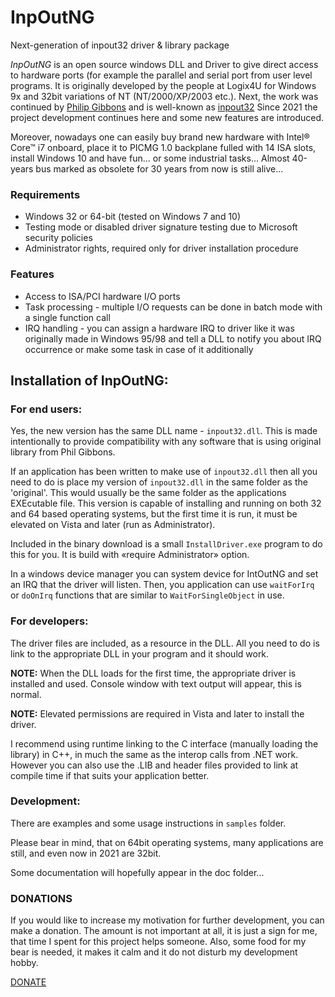 # InpOutNG
Next-generation of inpout32 driver &amp; library package

*InpOutNG* is an open source windows DLL and Driver to give direct access to hardware ports (for example the parallel and serial port from user level programs.
It is originally developed by the people at Logix4U for Windows 9x and 32bit variations of NT (NT/2000/XP/2003 etc.).
Next, the work was continued by [Philip Gibbons](https://www.highrez.co.uk/) and is well-known as [inpout32](https://www.highrez.co.uk/downloads/inpout32/default.htm)
Since 2021 the project development continues here and some new features are introduced.

Moreover, nowadays one can easily buy brand new hardware with Intel® Core™ i7 onboard, place it to PICMG 1.0 backplane fulled with 14 ISA slots, install Windows 10 and have fun... or some industrial tasks... Almost 40-years bus marked as obsolete for 30 years from now is still alive...

### Requirements
- Windows 32 or 64-bit (tested on Windows 7 and 10)
- Testing mode or disabled driver signature testing due to Microsoft security policies
- Administrator rights, required only for driver installation procedure

### Features
- Access to ISA/PCI hardware I/O ports
- Task processing - multiple I/O requests can be done in batch mode with a single function call
- IRQ handling - you can assign a hardware IRQ to driver like it was originally made in Windows 95/98 and tell a DLL to notify you about IRQ occurrence or make some task in case of it additionally

## Installation of InpOutNG:

### For end users:

Yes, the new version has the same DLL name - `inpout32.dll`. This is made intentionally to provide compatibility with any software that is using original library from Phil Gibbons.

If an application has been written to make use of `inpout32.dll` then all you need to do is place my version of `inpout32.dll` in the same folder as the 'original'. This would usually be the same folder as the applications EXEcutable file. This version is capable of installing and running on both 32 and 64 based operating systems, but the first time it is run, it must be elevated on Vista and later (run as Administrator).

Included in the binary download is a small `InstallDriver.exe` program to do this for you. It is build with «require Administrator» option.

In a windows device manager you can system device for IntOutNG and set an IRQ that the driver will listen. Then, you application can use `waitForIrq` or `doOnIrq` functions that are similar to `WaitForSingleObject` in use.

### For developers:

The driver files are included, as a resource in the DLL. All you need to do is link to the appropriate DLL in your program and it should work.

**NOTE:** When the DLL loads for the first time, the appropriate driver is installed and used. Console window with text output will appear, this is normal.

**NOTE:** Elevated permissions are required in Vista and later to install the driver.

I recommend using runtime linking to the C interface (manually loading the library) in C++, in much the same as the interop calls from .NET work. However you can also use the .LIB and header files provided to link at compile time if that suits your application better.

### Development:

There are examples and some usage instructions in `samples` folder.

Please bear in mind, that on 64bit operating systems, many applications are still, and even now in 2021 are 32bit.

Some documentation will hopefully appear in the doc folder...

### DONATIONS

If you would like to increase my motivation for further development, you can make a donation. 
The amount is not important at all, it is just a sign for me, that time I spent for this project helps someone.
Also, some food for my bear is needed, it makes it calm and it do not disturb my development hobby.

[DONATE](https://yoomoney.ru/to/4100117182985841)

